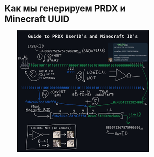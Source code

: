 # Как мы генерируем PRDX и Minecraft UUID

<figure><img src="../../../.gitbook/assets/image (1).png" alt=""><figcaption></figcaption></figure>
